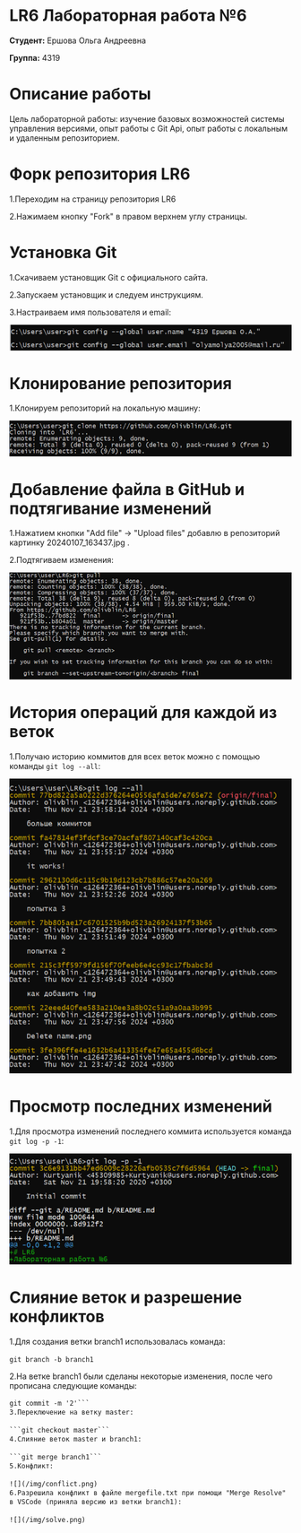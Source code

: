 # LR6 Лабораторная работа №6
**Студент:** Ершова Ольга Андреевна

**Группа:** 4319

# Описание работы
Цель лабораторной работы: изучение базовых возможностей системы управления версиями, опыт работы с Git Api, опыт работы с локальным и удаленным репозиторием.

# Форк репозитория LR6
1.Переходим на страницу репозитория LR6

2.Нажимаем кнопку "Fork" в правом верхнем углу страницы.

# Установка Git
1.Скачиваем установщик Git с официального сайта.

2.Запускаем установщик и следуем инструкциям.

3.Настраиваем имя пользователя и email:

![как это работает??](/img/name.png)

# Клонирование репозитория
1.Клонируем репозиторий на локальную машину:

![](/img/clone.png)

# Добавление файла в GitHub и подтягивание изменений
1.Нажатием кнопки "Add file" -> "Upload files" добавлю в репозиторий картинку 20240107_163437.jpg .

2.Подтягиваем изменения:

![](/img/pull.png)

# История операций для каждой из веток
1.Получаю историю коммитов для всех веток можно с помощью команды ```git log --all```:

![](/img/logall.png)

# Просмотр последних изменений
1.Для просмотра изменений последнего коммита используется команда ```git log -p -1```:

![](/img/log1.png)

# Слияние веток и разрешение конфликтов
1.Для создания ветки branch1 использовалась команда:

```git branch -b branch1```

2.На ветке branch1 были сделаны некоторые изменения, после чего прописана следующие команды:

```git add mergefile.txt
git commit -m '2'```
3.Переключение на ветку master:

```git checkout master```
4.Слияние веток master и branch1:

```git merge branch1```
5.Конфликт:

![](/img/conflict.png)
6.Разрешила конфликт в файле mergefile.txt при помощи "Merge Resolve" в VSCode (приняла версию из ветки branch1):

![](/img/solve.png)










